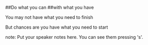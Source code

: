 ##Do what you can
##with what you have

<p class="fragment">You may not have what you need to finish</p>
<p class="fragment">But chances are you have what you need to start</p>

note:
    Put your speaker notes here.
    You can see them pressing 's'.
